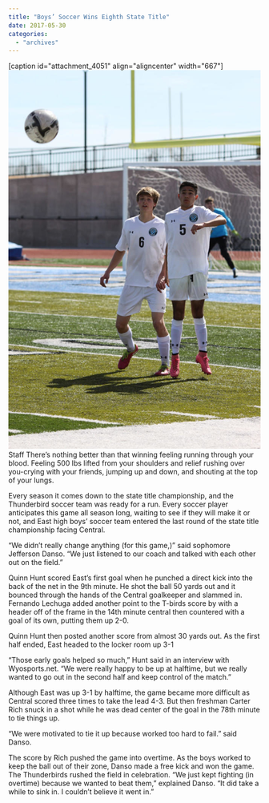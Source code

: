 ```yaml
---
title: "Boys’ Soccer Wins Eighth State Title"
date: 2017-05-30
categories: 
  - "archives"
---
```


\[caption id="attachment\_4051" align="aligncenter" width="667"\]![](images/5888-667x1000.jpg)Staff There’s nothing better than that winning feeling running through your blood. Feeling 500 lbs lifted from your shoulders and relief rushing over you-crying with your friends, jumping up and down, and shouting at the top of your lungs.

Every season it comes down to the state title championship, and the Thunderbird soccer team was ready for a run. Every soccer player anticipates this game all season long, waiting to see if they will make it or not, and East high boys’ soccer team entered the last round of the state title championship facing Central.

“We didn’t really change anything (for this game,)” said sophomore Jefferson Danso. “We just listened to our coach and talked with each other out on the field.”

Quinn Hunt scored East’s first goal when he punched a direct kick into the back of the net in the 9th minute. He shot the ball 50 yards out and it bounced through the hands of the Central goalkeeper and slammed in. Fernando Lechuga added another point to the T-birds score by with a header off of the frame in the 14th minute central then countered with a goal of its own, putting them up 2-0.

Quinn Hunt then posted another score from almost 30 yards out. As the first half ended, East headed to the locker room up 3-1

“Those early goals helped so much,” Hunt said in an interview with Wyosports.net. “We were really happy to be up at halftime, but we really wanted to go out in the second half and keep control of the match.”

Although East was up 3-1 by halftime, the game became more difficult as Central scored three times to take the lead 4-3. But then freshman Carter Rich snuck in a shot while he was dead center of the goal in the 78th minute to tie things up.

“We were motivated to tie it up because worked too hard to fail.” said Danso.

The score by Rich pushed the game into overtime. As the boys worked to keep the ball out of their zone, Danso made a free kick and won the game. The Thunderbirds rushed the field in celebration. “We just kept fighting (in overtime) because we wanted to beat them,” explained Danso. “It did take a while to sink in. I couldn’t believe it went in.”
